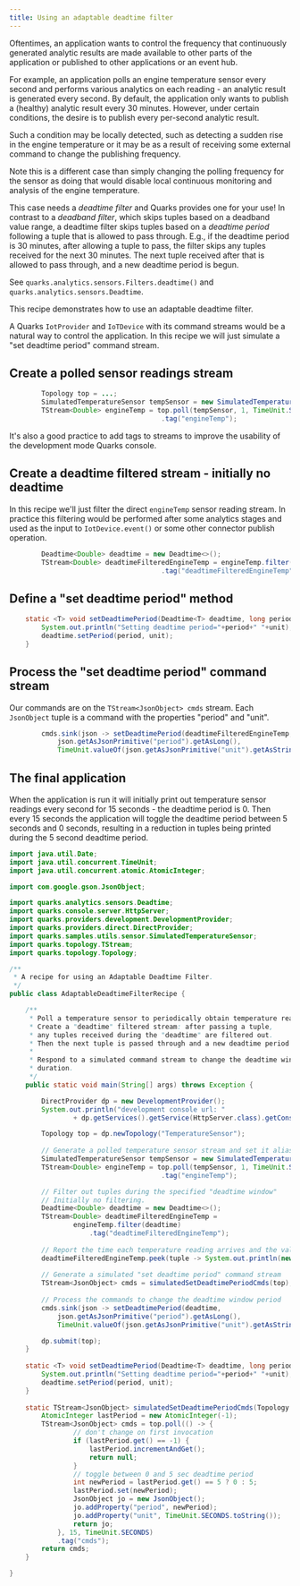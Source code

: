 ```yaml
---
title: Using an adaptable deadtime filter
---
```


Oftentimes, an application wants to control the frequency that continuously generated analytic results are made available to other parts of the application or published to other applications or an event hub.

For example, an application polls an engine temperature sensor every second and performs various analytics on each reading - an analytic result is generated every second.  By default, the application only wants to publish a (healthy) analytic result every 30 minutes.  However, under certain conditions, the desire is to publish every per-second analytic result.

Such a condition may be locally detected, such as detecting a sudden rise in the engine temperature or it may be as a result of receiving some external command to change the publishing frequency.

Note this is a different case than simply changing the polling frequency for the sensor as doing that would disable local continuous monitoring and analysis of the engine temperature.

This case needs a *deadtime filter* and Quarks provides one for your use!  In contrast to a *deadband filter*, which skips tuples based on a deadband value range, a deadtime filter skips tuples based on a *deadtime period* following a tuple that is allowed to pass through.  E.g., if the deadtime period is 30 minutes, after allowing a tuple to pass, the filter skips any tuples received for the next 30 minutes.  The next tuple received after that is allowed to pass through, and a new deadtime period is begun.

See ``quarks.analytics.sensors.Filters.deadtime()`` and ``quarks.analytics.sensors.Deadtime``.

This recipe demonstrates how to use an adaptable deadtime filter.

A Quarks ``IotProvider`` and ``IoTDevice`` with its command streams would be a natural way to control the application.  In this recipe we will just simulate a "set deadtime period" command stream.

## Create a polled sensor readings stream

```java
        Topology top = ...;
        SimulatedTemperatureSensor tempSensor = new SimulatedTemperatureSensor();
        TStream<Double> engineTemp = top.poll(tempSensor, 1, TimeUnit.SECONDS)
                                      .tag("engineTemp");
```

It's also a good practice to add tags to streams to improve the usability of the development mode Quarks console.

## Create a deadtime filtered stream - initially no deadtime

In this recipe we'll just filter the direct ``engineTemp`` sensor reading stream.  In practice this filtering would be performed after some analytics stages and used as the input to ``IotDevice.event()`` or some other connector publish operation.

```java
        Deadtime<Double> deadtime = new Deadtime<>();
        TStream<Double> deadtimeFilteredEngineTemp = engineTemp.filter(deadtime)
                                      .tag("deadtimeFilteredEngineTemp");
```

## Define a "set deadtime period" method

```java
    static <T> void setDeadtimePeriod(Deadtime<T> deadtime, long period, TimeUnit unit) {
        System.out.println("Setting deadtime period="+period+" "+unit);
        deadtime.setPeriod(period, unit);
    }
```

## Process the "set deadtime period" command stream

Our commands are on the ``TStream<JsonObject> cmds`` stream.  Each ``JsonObject`` tuple is a command with the properties "period" and "unit".

```java
        cmds.sink(json -> setDeadtimePeriod(deadtimeFilteredEngineTemp,
            json.getAsJsonPrimitive("period").getAsLong(),
            TimeUnit.valueOf(json.getAsJsonPrimitive("unit").getAsString())));
```

## The final application

When the application is run it will initially print out temperature sensor readings every second for 15 seconds - the deadtime period is 0.  Then every 15 seconds the application will toggle the deadtime period between 5 seconds and 0 seconds, resulting in a reduction in tuples being printed during the 5 second deadtime period.

```java
import java.util.Date;
import java.util.concurrent.TimeUnit;
import java.util.concurrent.atomic.AtomicInteger;

import com.google.gson.JsonObject;

import quarks.analytics.sensors.Deadtime;
import quarks.console.server.HttpServer;
import quarks.providers.development.DevelopmentProvider;
import quarks.providers.direct.DirectProvider;
import quarks.samples.utils.sensor.SimulatedTemperatureSensor;
import quarks.topology.TStream;
import quarks.topology.Topology;

/**
 * A recipe for using an Adaptable Deadtime Filter.
 */
public class AdaptableDeadtimeFilterRecipe {

    /**
     * Poll a temperature sensor to periodically obtain temperature readings.
     * Create a "deadtime" filtered stream: after passing a tuple,
     * any tuples received during the "deadtime" are filtered out.
     * Then the next tuple is passed through and a new deadtime period begun.
     * 
     * Respond to a simulated command stream to change the deadtime window
     * duration.
     */
    public static void main(String[] args) throws Exception {

        DirectProvider dp = new DevelopmentProvider();
        System.out.println("development console url: "
                + dp.getServices().getService(HttpServer.class).getConsoleUrl());

        Topology top = dp.newTopology("TemperatureSensor");
        
        // Generate a polled temperature sensor stream and set it alias
        SimulatedTemperatureSensor tempSensor = new SimulatedTemperatureSensor();
        TStream<Double> engineTemp = top.poll(tempSensor, 1, TimeUnit.SECONDS)
                                      .tag("engineTemp");

        // Filter out tuples during the specified "deadtime window"
        // Initially no filtering.
        Deadtime<Double> deadtime = new Deadtime<>();
        TStream<Double> deadtimeFilteredEngineTemp =
                engineTemp.filter(deadtime)
                    .tag("deadtimeFilteredEngineTemp");
        
        // Report the time each temperature reading arrives and the value
        deadtimeFilteredEngineTemp.peek(tuple -> System.out.println(new Date() + " temp=" + tuple));
        
        // Generate a simulated "set deadtime period" command stream
        TStream<JsonObject> cmds = simulatedSetDeadtimePeriodCmds(top);
        
        // Process the commands to change the deadtime window period
        cmds.sink(json -> setDeadtimePeriod(deadtime,
            json.getAsJsonPrimitive("period").getAsLong(),
            TimeUnit.valueOf(json.getAsJsonPrimitive("unit").getAsString())));

        dp.submit(top);
    }
    
    static <T> void setDeadtimePeriod(Deadtime<T> deadtime, long period, TimeUnit unit) {
        System.out.println("Setting deadtime period="+period+" "+unit);
        deadtime.setPeriod(period, unit);
    }
    
    static TStream<JsonObject> simulatedSetDeadtimePeriodCmds(Topology top) {
        AtomicInteger lastPeriod = new AtomicInteger(-1);
        TStream<JsonObject> cmds = top.poll(() -> {
                // don't change on first invocation
                if (lastPeriod.get() == -1) {
                    lastPeriod.incrementAndGet();
                    return null;
                }
                // toggle between 0 and 5 sec deadtime period
                int newPeriod = lastPeriod.get() == 5 ? 0 : 5;
                lastPeriod.set(newPeriod);
                JsonObject jo = new JsonObject();
                jo.addProperty("period", newPeriod);
                jo.addProperty("unit", TimeUnit.SECONDS.toString());
                return jo;
            }, 15, TimeUnit.SECONDS)
            .tag("cmds");
        return cmds;
    }

}

```
